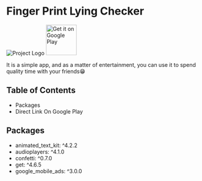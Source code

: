 # Finger Print Lying Checker

![Project Logo](https://github.com/ahmetbasmaci/finger_print/assets/96287253/c24c7d90-5de9-4ca5-a9ae-ffa163f3752b)
<a href="https://play.google.com/store/apps/details?id=com.ahmet.zad_almumin">
  <img src="https://play.google.com/intl/en_us/badges/images/generic/en_badge_web_generic.png" alt="Get it on Google Play" height="80">
</a>

It is a simple app, and as a matter of entertainment, you can use it to spend quality time with your friends😁

## Table of Contents
- Packages
- Direct Link On Google Play

## Packages
- animated_text_kit: ^4.2.2
- audioplayers: ^4.1.0
- confetti: ^0.7.0
- get: ^4.6.5
- google_mobile_ads: ^3.0.0
